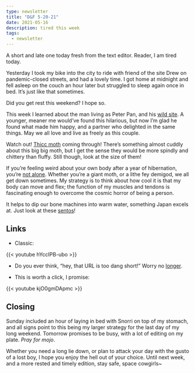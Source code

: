 ```yaml
---
type: newsletter
title: "D&F 5-20-21"
date: 2021-05-16
description: tired this week
tags:
  - newsletter
---
```


A short and late one today fresh from the text editor. Reader, I am tired today.

Yesterday I took my bike into the city to ride with friend of the site Drew on pandemic-closed streets, and had a lovely time. I got home at midnight and fell asleep on the couch an hour later but struggled to sleep again once in bed. It’s just like that sometimes.

Did you get rest this weekend? I hope so.

This week I learned about the man living as Peter Pan, and his [wild site](http://pixyland.org/peterpan/). A younger, meaner me would’ve found this hilarious, but now I’m glad he found what made him happy, and a partner who delighted in the same things. May we all love and live as freely as this couple.

Watch out! [Thicc moth](https://www.nytimes.com/2021/05/07/world/australia/giant-moth-australia.html) coming through!‌ There’s something almost cuddly about this big big moth, but I get the sense they would be more spindly and chittery than fluffy. Still though, look at the size of them!

If you’re feeling weird about your own body after a year of hibernation, you’re [not alone](https://www.vice.com/en/article/k788ge/pandemic-body-image). Whether you’re a giant moth, or a lithe fey demigod, we all get down sometimes. My strategy is to think about how cool it is that my body can move and flex; the function of my muscles and tendons is fascinating enough to overcome the cosmic horror of being a person.

It helps to dip our bone machines into warm water, something Japan excels at. Just look at these [sentos](https://dokodemosento.com/)!

## Links

- Classic:

{{< youtube hYccIPB-ubo >}}

- Do you ever think, “hey, that URL is too dang short!” Worry no [longer](https://aaa.aaaaaaaaaaaaaaaaaaaaaaaaaaaaaaaaaaaaaaaaaaaaaaaaaaaaaaaa.com/).

- This is worth a click, I promise:

{{< youtube kjO0gmDApmc >}}

## Closing

Sunday included an hour of laying in bed with Snorri on top of my stomach, and all signs point to this being my larger strategy for the last day of my long weekend. Tomorrow promises to be busy, with a lot of editing on my plate. _Pray for mojo_.

Whether you need a long lie down, or plan to attack your day with the gusto of a lost boy, I hope you enjoy the hell out of your choice. Until next week, and a more rested and timely edition, stay safe, space cowgirls~